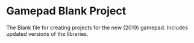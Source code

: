 # Gamepad Blank Project
The Blank file for creating projects for the new (2019) gamepad. Includes updated versions of the libraries.
